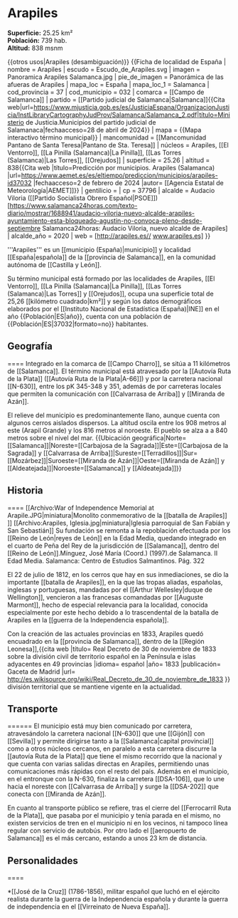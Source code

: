 # Arapiles

**Superficie:** 25.25 km²  
**Población:** 739 hab.  
**Altitud:** 838 msnm  

{{otros usos|Arapiles (desambiguación)}}
{{Ficha de localidad de España
| nombre = Arapiles
| escudo = Escudo_de_Arapiles.svg
| imagen = Panoramica Arapiles Salamanca.jpg
| pie_de_imagen = Panorámica de las afueras de Arapiles
| mapa_loc = España
| mapa_loc_1 = Salamanca
| cod_provincia = 37
| cod_municipio = 032
| comarca = [[Campo de Salamanca]]
| partido = [[Partido judicial de Salamanca|Salamanca]]<ref name=mj>{{Cita web|url=https://www.mjusticia.gob.es/es/JusticiaEspana/OrganizacionJusticia/InstLibraryCartographyJudProv/Salamanca/Salamanca_2.pdf|título=Ministerio de Justicia.Municipios del partido judicial de Salamanaca|fechaacceso=28 de abril de 2024}}</ref>
| mapa = {{Mapa interactivo término municipal}}
| mancomunidad = [[Mancomunidad Pantano de Santa Teresa|Pantano de Sta. Teresa]]
| núcleos = Arapiles, [[El Ventorro]], [[La Pinilla (Salamanca)|La Pinilla]], [[Las Torres (Salamanca)|Las Torres]], [[Orejudos]]
| superficie = 25.26
| altitud = 838<ref>{{Cita web |título=Predicción por municipios. Arapiles (Salamanca) |url=https://www.aemet.es/es/eltiempo/prediccion/municipios/arapiles-id37032 |fechaacceso=2 de febrero de 2024 |autor= [[Agencia Estatal de Meteorología|AEMET]]}}</ref>
| gentilicio = 
| cp = 37796
| alcalde = Audacio Viloria ([[Partido Socialista Obrero Español|PSOE]])<ref>[https://www.salamanca24horas.com/texto-diario/mostrar/1688941/audacio-viloria-nuevo-alcalde-arapiles-ayuntamiento-esta-bloqueado-agustin-no-convoca-pleno-desde-septiembre Salamanca24horas: Audacio Viloria, nuevo alcalde de Arapiles]</ref>
| alcalde_año = 2020
| web = [http://arapiles.es// www.arapiles.es]
}}

'''Arapiles''' es un [[municipio (España)|municipio]] y localidad [[España|española]] de la [[provincia de Salamanca]], en la comunidad autónoma de [[Castilla y León]]. 

Su término municipal está formado por las localidades de Arapiles, [[El Ventorro]], [[La Pinilla (Salamanca)|La Pinilla]], [[Las Torres (Salamanca)|Las Torres]] y [[Orejudos]], ocupa una superficie total de 25,26&nbsp;[[kilómetro cuadrado|km²]] y según los datos demográficos elaborados por el [[Instituto Nacional de Estadística (España)|INE]] en el año {{Población|ES|año}}, cuenta con una población de {{Población|ES|37032|formato=no}} habitantes.

## Geografía

====
Integrado en la comarca de [[Campo Charro]], se sitúa a 11 kilómetros de [[Salamanca]]. El término municipal está atravesado por la [[Autovía Ruta de la Plata]] ([[Autovía Ruta de la Plata|A-66]]) y por la carretera nacional [[N-630]], entre los pK 345-348 y 351, además de por carreteras locales que permiten la comunicación con [[Calvarrasa de Arriba]] y [[Miranda de Azán]]. 

El relieve del municipio es predominantemente llano, aunque cuenta con algunos cerros aislados dispersos. La altitud oscila entre los 908 metros al este (Arapil Grande) y los 816 metros al noroeste. El pueblo se alza a a 840 metros sobre el nivel del mar. 
{{Ubicación geográfica|Norte=[[Salamanca]]|Noreste=[[Carbajosa de la Sagrada]]|Este=[[Carbajosa de la Sagrada]] y [[Calvarrasa de Arriba]]|Sureste=[[Terradillos]]|Sur=[[Mozárbez]]|Suroeste=[[Miranda de Azán]]|Oeste=[[Miranda de Azán]] y [[Aldeatejada]]|Noroeste=[[Salamanca]] y [[Aldeatejada]]}}

## Historia

====
[[Archivo:War of Independence Memorial at Arapile.JPG|miniatura|Monolito conmemorativo de la [[batalla de Arapiles]] ]]
[[Archivo:Arapiles, Iglesia.jpg|miniatura|Iglesia parroquial de San Fabián y San Sebastián]]
Su fundación se remonta a la repoblación efectuada por los [[Reino de León|reyes de León]] en la Edad Media, quedando integrado en el cuarto de Peña del Rey de la jurisdicción de [[Salamanca]], dentro del [[Reino de León]].<ref>Mínguez, José María (Coord.) (1997).de Salamanca. II Edad Media. Salamanca: Centro de Estudios Salmantinos. Pág. 322</ref> 

El 22 de julio de 1812, en los cerros que hay en sus inmediaciones, se dio la importante [[batalla de Arapiles]], en la que las tropas aliadas, españolas, inglesas y portuguesas, mandadas por el [[Arthur Wellesley|duque de Wellington]], vencieron a las francesas comandadas por [[Auguste Marmont]], hecho de especial relevancia para la localidad, conocida especialmente por este hecho debido a lo trascendental de la batalla de Arapiles en la [[guerra de la Independencia española]].

Con la creación de las actuales provincias en 1833, Arapiles quedó encuadrado en la [[provincia de Salamanca]], dentro de la [[Región Leonesa]],<ref>{{cita web |título= Real Decreto de 30 de noviembre de 1833 sobre la división civil de territorio español en la Península e islas adyacentes en 49 provincias |idioma= español |año= 1833 |publicación= Gaceta de Madrid |url= http://es.wikisource.org/wiki/Real_Decreto_de_30_de_noviembre_de_1833 }}</ref> división territorial que se mantiene vigente en la actualidad.

## Transporte

======
El municipio está muy bien comunicado por carretera, atravesándolo la carretera nacional [[N-630]] que une [[Gijón]] con [[Sevilla]] y permite dirigirse tanto a la [[Salamanca|capital provincial]] como a otros núcleos cercanos, en paralelo a esta carretera discurre la [[autovía Ruta de la Plata]] que tiene el mismo recorrido que la nacional y que cuenta con varias salidas directas en Arapiles, permitiendo unas comunicaciones más rápidas con el resto del país. Además en el municipio, en el entronque con la N-630, finaliza la carretera [[DSA-106]], que lo une hacia el noreste con [[Calvarrasa de Arriba]] y surge la [[DSA-202]] que conecta con [[Miranda de Azán]]. 

En cuanto al transporte público se refiere, tras el cierre del [[Ferrocarril Ruta de la Plata]], que pasaba por el municipio y tenía parada en el mismo, no existen servicios de tren en el municipio ni en los vecinos, ni tampoco línea regular con servicio de autobús. Por otro lado el [[aeropuerto de Salamanca]] es el más cercano, estando a unos 23 km de distancia.

## Personalidades

====

*[[José de la Cruz]] (1786-1856), militar español que luchó en el ejército realista durante la guerra de la Independencia española y durante la guerra de independencia en el [[Virreinato de Nueva España]].